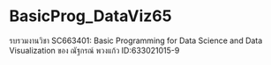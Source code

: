 # BasicProg_DataViz65
รบรวมงานวิชา SC663401: Basic Programming for Data Science and Data Visualization ของ ณัฐกรณ์ พวงแก้ว ID:633021015-9
